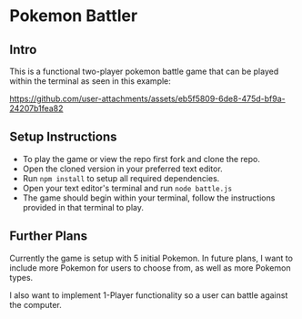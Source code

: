 # Pokemon Battler

## Intro

This is a functional two-player pokemon battle game that can be played within the terminal as seen in this example:

https://github.com/user-attachments/assets/eb5f5809-6de8-475d-bf9a-24207b1fea82



## Setup Instructions

- To play the game or view the repo first fork and clone the repo.
- Open the cloned version in your preferred text editor.
- Run `npm install` to setup all required dependencies.
- Open your text editor's terminal and run `node battle.js`
- The game should begin within your terminal, follow the instructions provided in that terminal to play.

## Further Plans

Currently the game is setup with 5 initial Pokemon. In future plans, I want to include more Pokemon for users to choose from, as well as more Pokemon types.

I also want to implement 1-Player functionality so a user can battle against the computer.
